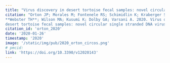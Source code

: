```yaml
---
title: "Virus discovery in desert tortoise fecal samples: novel circular single stranded DNA viruses."
citation: "Orton JP; Morales M; Fontenele RS; Schimidlin K; Kraberger S; Leavitt DJ;
**Webster TH**; Wilson MA; Kusumi K; Dolby GA; Varsani A. 2020. Virus discovery in
desert tortoise fecal samples: novel circular single stranded DNA viruses. *Viruses* 12: 143."
citation_id: 'orton_2020'
date: '2020-01-26'
timestamp: '2020'
image: '/static/img/pub/2020_orton_circos.png'
# pmcid:
link: 'https://doi.org/10.3390/v12020143'
---
```

